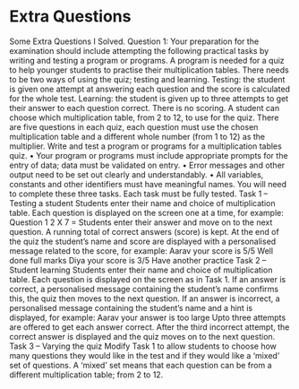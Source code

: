 # Extra Questions
 Some Extra Questions I Solved.
Question 1: Your preparation for the examination should include attempting the following practical tasks by writing
and testing a program or programs.
A program is needed for a quiz to help younger students to practise their multiplication tables. There
needs to be two ways of using the quiz; testing and learning.
Testing: the student is given one attempt at answering each question and the score is calculated for
the whole test.
Learning: the student is given up to three attempts to get their answer to each question correct. There
is no scoring.
A student can choose which multiplication table, from 2 to 12, to use for the quiz. There are five
questions in each quiz, each question must use the chosen multiplication table and a different whole
number (from 1 to 12) as the multiplier.
Write and test a program or programs for a multiplication tables quiz.
• Your program or programs must include appropriate prompts for the entry of data; data must be
validated on entry.
• Error messages and other output need to be set out clearly and understandably.
• All variables, constants and other identifiers must have meaningful names.
You will need to complete these three tasks. Each task must be fully tested.
Task 1 – Testing a student
Students enter their name and choice of multiplication table. Each question is displayed on the screen
one at a time, for example:
Question 1
2 X 7 =
Students enter their answer and move on to the next question. A running total of correct answers
(score) is kept. At the end of the quiz the student’s name and score are displayed with a personalised
message related to the score, for example:
Aarav your score is 5/5
Well done full marks
Diya your score is 3/5
Have another practice
Task 2 – Student learning
Students enter their name and choice of multiplication table. Each question is displayed on the screen
as in Task 1. If an answer is correct, a personalised message containing the student’s name confirms
this, the quiz then moves to the next question. If an answer is incorrect, a personalised message
containing the student’s name and a hint is displayed, for example:
Aarav your answer is too large
Upto three attempts are offered to get each answer correct. After the third incorrect attempt, the correct
answer is displayed and the quiz moves on to the next question.
Task 3 – Varying the quiz
Modify Task 1 to allow students to choose how many questions they would like in the test and if they
would like a ‘mixed’ set of questions. A ‘mixed’ set means that each question can be from a different
multiplication table; from 2 to 12.
